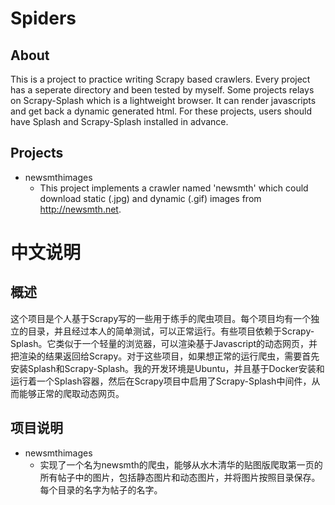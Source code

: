 # Spiders

## About

This is a project to practice writing Scrapy based crawlers. Every project has a seperate directory and been tested by myself. Some projects relays on Scrapy-Splash which is a lightweight browser. It can render javascripts and get back a dynamic generated html. For these projects, users should have Splash and Scrapy-Splash installed in advance.

## Projects

* newsmthimages
    * This project implements a crawler named 'newsmth' which could download static (.jpg) and dynamic (.gif) images from http://newsmth.net.

# 中文说明

## 概述

这个项目是个人基于Scrapy写的一些用于练手的爬虫项目。每个项目均有一个独立的目录，并且经过本人的简单测试，可以正常运行。有些项目依赖于Scrapy-Splash。它类似于一个轻量的浏览器，可以渲染基于Javascript的动态网页，并把渲染的结果返回给Scrapy。对于这些项目，如果想正常的运行爬虫，需要首先安装Splash和Scrapy-Splash。我的开发环境是Ubuntu，并且基于Docker安装和运行着一个Splash容器，然后在Scrapy项目中启用了Scrapy-Splash中间件，从而能够正常的爬取动态网页。

## 项目说明

* newsmthimages
    * 实现了一个名为newsmth的爬虫，能够从水木清华的贴图版爬取第一页的所有帖子中的图片，包括静态图片和动态图片，并将图片按照目录保存。每个目录的名字为帖子的名字。
